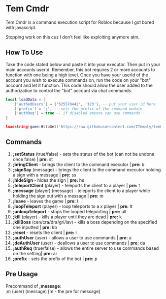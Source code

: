 <h1>Tem Cmdr</h1>

Tem Cmdr is a command execution script for Roblox because I got bored with javascript.

Stopping work on this cuz I don't feel like exploiting anymore atm.

<h2>How To Use</h2>

Take the code stated below and paste it into your executor. Then put in your main accounts userId. Remember, this bot requires 2 or more accounts to function with one being a high level. Once you have your userId of the account you wish to execute commands on, run the code on your "bot" account and let it function. This code should allow the user added to the authorization to control the "bot" account via chat commands.

```lua
local loadData = {
    ['authedUsers'] = {'525570442', '123'}, -- put your user id here
    ['prefix'] = ';', -- sets the prefix of the command module
    ['authReq'] = true -- if disabled anyone can use commands
}

loadstring(game:HttpGet('https://raw.githubusercontent.com/ITemply/temCmdr/main/main.lua'))(loadData)
```

<h2>Commands</h2>

1. <b>;setStatus</b> (true/false) - sets the status of the bot (can not be undone once false) | <b>pre:</b> st
2. <b>;bringClient</b> - brings the client to the command executor | <b>pre:</b> b
3. <b>;signSay</b> (message) - brings the client to the command executor holding a sign with a message | <b>pre:</b> ss
4. <b>;hideSign</b> - hides the sign | <b>pre:</b> hs
5. <b>;teleportClient</b> (player) - teleports the client to a player | <b>pre:</b> t
6. <b>;message</b> (player) (message) - teleports the client to a player while holding the sign out with a message | <b>pre:</b> m
7. <b>;leave</b> - leaves the game | <b>pre:</b> l
8. <b>;loopTeleport</b> (player) - loop teleports to a x player | <b>pre:</b> lt
9. <b>;unloopTeleport</b> - stops the looped teleporting | <b>pre:</b> ult
10. <b>;kill</b> (player) - kills a player until they are dead | <b>pre:</b> k
11. <b>;killBoss</b> (cen/cra/dra/gri/lav) - kills a boss depending on the specified one inputted | <b>pre:</b> kb
12. <b>;reset</b> - resets the client | <b>pre:</b> r
13. <b>;authUser</b> (user) - allows a user to use commands | <b>pre:</b> a
14. <b>;deAuthUser</b> (user) - deallows a user to use commands | <b>pre:</b> da
15. <b>;authReq</b> (true/false) - allows the entire server to use commands based on the setting| <b>pre:</b> ar
16. <b>;prefix</b> - sets the prefix of the bot | <b>pre:</b> p

<h2>Pre Usage</h2>

Precommand of <b>;message</b>:
<br>
;m (user) (message) [m - the pre for message]
